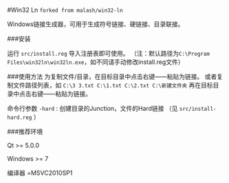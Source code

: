 #Win32 Ln
`forked from malash/win32-ln`

Windows链接生成器，可用于生成符号链接、硬链接、目录联接。

###安装

运行 `src/install.reg` 导入注册表即可使用。
（注：默认路径为`C:\Program Files\win32ln\win32ln.exe`，如不同请手动修改install.reg文件）

###使用方法
为复制文件/目录，在目标目录中点击右键——粘贴为链接。
或者复制文件路径列表，如
`C:\3 3.txt
C:\1.txt
C:\2.txt
C:\新建文件夹`
再在目标目录中点击右键——粘贴为链接。

命令行参数 `-hard` : 创建目录的Junction，文件的Hard链接
（见 `src/install-hard.reg` ）

###推荐环境

Qt >= 5.0.0

Windows >= 7

编译器 =MSVC2010SP1